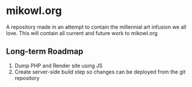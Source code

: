 # mikowl.org
A repository made in an attempt to contain the millennial art infusion we all love. This will contain all current and future work to mikowl.org

## Long-term Roadmap
1. Dump PHP and Render site using JS
2. Create server-side build step so changes can be deployed from the git repository
